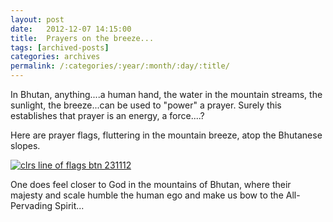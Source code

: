 ```yaml
---
layout: post
date:	2012-12-07 14:15:00
title:  Prayers on the breeze...
tags: [archived-posts]
categories: archives
permalink: /:categories/:year/:month/:day/:title/
---
```

In Bhutan, anything....a human hand, the water in the mountain streams, the sunlight, the breeze...can be used to "power" a prayer. Surely this establishes that prayer is an energy, a force....?

Here are prayer flags, fluttering in the mountain breeze, atop the Bhutanese slopes. 

<a href="http://s1264.photobucket.com/albums/jj483/mnypx/?action=view&amp;current=DSC05071.jpg" target="_blank"><img src="http://i1264.photobucket.com/albums/jj483/mnypx/DSC05071.jpg" border="0" alt="clrs line of flags  btn 231112"></a>

One does feel closer to God in the mountains of Bhutan, where their majesty and scale humble the human ego and make us bow to the All-Pervading Spirit...

